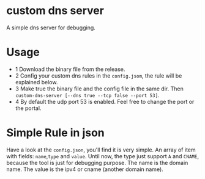 # custom dns server
A simple dns server for debugging. 
# Usage
- 1 Download the binary file from the release.
- 2 Config your custom dns rules in the `config.jsom`, the rule will be explained below.
- 3 Make true the binary file and the config file in the same dir. Then `custom-dns-server [--dns true --tcp false --port 53]`.
- 4 By default the udp port 53 is enabled. Feel free to change the port or the portal.
# Simple Rule in json
Have a look at the `config.json`, you'll find it is very simple. An array of item with fields: `name`,`type` and `value`. Until now, the type just support `A` and `CNAME`, because the tool is just for debugging purpose. The name is the domain name. The value is the ipv4 or cname (another domain name).